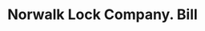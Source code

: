 ---
doi: 10.7916/D84B4CB8
date_other: '1890'
date_other_textual: 1890-1899
form: printed ephemera
genre:
- Invoices
name:
- Norwalk Lock Company
object_in_context_url: https://biggert.cul.columbia.edu/items/view/ave_biggert_00096
subject_hierarchical_geographic:
- South Norwalk, Connecticut, United States
subject_name:
- Norwalk Lock Company
title: Norwalk Lock Company. Bill
sort_title: Norwalk Lock Company. Bill
call_number: ave_biggert_00096
coordinates:
- 41.11,-73.42
pid: ave_biggert_00096
identifiers: ave_biggert_00096
thumbnail: https://derivativo-1.library.columbia.edu/iiif/2/ldpd:342775/full/!256,256/0/native.jpg
permalink: /biggert/ave_biggert_00096/
layout: iiif-image-page
---